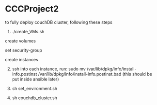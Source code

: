 # CCCProject2  

to fully deploy couchDB cluster, following these steps
1. ./create_VMs.sh

create volumes

set security-group

create instances

2. ssh into each instance, run: sudo mv /var/lib/dpkg/info/install-info.postinst /var/lib/dpkg/info/install-info.postinst.bad
	(this should be put inside ansible later)

3. sh set_environment.sh

4. sh couchdb_cluster.sh